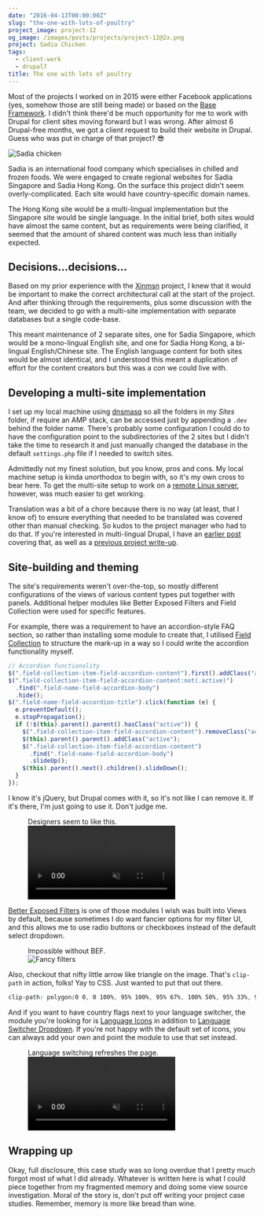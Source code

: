 ```yaml
---
date: "2016-04-13T00:00:00Z"
slug: "the-one-with-lots-of-poultry"
project_image: project-12
og_image: /images/posts/projects/project-12@2x.png
project: Sadia Chicken
tags:
  - client-work
  - drupal7
title: The one with lots of poultry
---
```


Most of the projects I worked on in 2015 were either Facebook applications (yes, somehow those are still being made) or based on the [Base Framework](/blog/intro-to-base-framework/). I didn't think there'd be much opportunity for me to work with Drupal for client sites moving forward but I was wrong. After almost 6 Drupal-free months, we got a client request to build their website in Drupal. Guess who was put in charge of that project? <span class="emoji">&#x1F60E;</span>

<img
  src="/images/posts/sadia/sadia-640.jpg"
  srcset="/images/posts/sadia/sadia-480.jpg 480w, /images/posts/sadia/sadia-640.jpg 640w, /images/posts/sadia/sadia-960.jpg 960w, /images/posts/sadia/sadia-1280.jpg 1280w"
  sizes="(max-width: 400px) 100vw, (max-width: 960px) 75vw, 640px"
  alt="Sadia chicken"
/>

Sadia is an international food company which specialises in chilled and frozen foods. We were engaged to create regional websites for Sadia Singapore and Sadia Hong Kong. On the surface this project didn't seem overly-complicated. Each site would have country-specific domain names.

The Hong Kong site would be a multi-lingual implementation but the Singapore site would be single language. In the initial brief, both sites would have almost the same content, but as requirements were being clarified, it seemed that the amount of shared content was much less than initially expected.

## Decisions...decisions...

Based on my prior experience with the [Xinmsn](/blog/the-one-on-the-tightest-of-deadlines/) project, I knew that it would be important to make the correct architectural call at the start of the project. And after thinking through the requirements, plus some discussion with the team, we decided to go with a multi-site implementation with separate databases but a single code-base.

This meant maintenance of 2 separate sites, one for Sadia Singapore, which would be a mono-lingual English site, and one for Sadia Hong Kong, a bi-lingual English/Chinese site. The English language content for both sites would be almost identical, and I understood this meant a duplication of effort for the content creators but this was a con we could live with.

## Developing a multi-site implementation

I set up my local machine using [dnsmasq](http://www.thekelleys.org.uk/dnsmasq/doc.html) so all the folders in my _Sites_ folder, if require an AMP stack, can be accessed just by appending a `.dev` behind the folder name. There's probably some configuration I could do to have the configuration point to the subdirectories of the 2 sites but I didn't take the time to research it and just manually changed the database in the default `settings.php` file if I needed to switch sites.

Admittedly not my finest solution, but you know, pros and cons. My local machine setup is kinda unorthodox to begin with, so it's my own cross to bear here. To get the multi-site setup to work on a [remote Linux server](https://www.drupal.org/docs/7/multisite-drupal/configuring-a-basic-multi-site-development-environment-in-linux), however, was much easier to get working.

Translation was a bit of a chore because there is no way (at least, that I know of) to ensure everything that needed to be translated was covered other than manual checking. So kudos to the project manager who had to do that. If you're interested in multi-lingual Drupal, I have an [earlier post](/blog/drupal-101-setting-up-i18n) covering that, as well as a [previous project write-up](/blog/the-one-in-many-languages).

## Site-building and theming

The site's requirements weren't over-the-top, so mostly different configurations of the views of various content types put together with panels. Additional helper modules like Better Exposed Filters and Field Collection were used for specific features.

For example, there was a requirement to have an accordion-style FAQ section, so rather than installing some module to create that, I utilised [Field Collection](https://www.drupal.org/project/field_collection) to structure the mark-up in a way so I could write the accordion functionality myself.

```js
// Accordion functionality
$(".field-collection-item-field-accordion-content").first().addClass("active");
$(".field-collection-item-field-accordion-content:not(.active)")
  .find(".field-name-field-accordion-body")
  .hide();
$(".field-name-field-accordion-title").click(function (e) {
  e.preventDefault();
  e.stopPropagation();
  if (!$(this).parent().parent().hasClass("active")) {
    $(".field-collection-item-field-accordion-content").removeClass("active");
    $(this).parent().parent().addClass("active");
    $(".field-collection-item-field-accordion-content")
      .find(".field-name-field-accordion-body")
      .slideUp();
    $(this).parent().next().children().slideDown();
  }
});
```

I know it's jQuery, but Drupal comes with it, so it's not like I can remove it. If it's there, I'm just going to use it. Don't judge me.

<figure>
  <figcaption>Designers seem to like this.</figcaption>
  <video controls autoplay muted loop>
    <source src="/videos/sadia-accordion.mp4" type="video/mp4" />
    Sorry, your browser doesn't support embedded videos. Sorry, your browser doesn't support embedded
    videos, but don't worry, you can <a href="/videos/sadia-accordion.mp4">download it</a>and watch it
    with your favourite video player!
  </video>
</figure>

[Better Exposed Filters](https://www.drupal.org/project/better_exposed_filters) is one of those modules I wish was built into Views by default, because sometimes I do want fancier options for my filter UI, and this allows me to use radio buttons or checkboxes instead of the default select dropdown.

<figure>
  <figcaption>Impossible without BEF.</figcaption>
  <img
  src="/images/posts/sadia/bef-640.jpg"
  srcset="/images/posts/sadia/bef-480.jpg 480w, /images/posts/sadia/bef-640.jpg 640w, /images/posts/sadia/bef-960.jpg 960w, /images/posts/sadia/bef-1280.jpg 1280w"
  sizes="(max-width: 400px) 100vw, (max-width: 960px) 75vw, 640px"
  alt="Fancy filters"
/>
</figure>

Also, checkout that nifty little arrow like triangle on the image. That's `clip-path` in action, folks! Yay to CSS. Just wanted to put that out there.

```css
clip-path: polygon(0 0, 0 100%, 95% 100%, 95% 67%, 100% 50%, 95% 33%, 95% 0);
```

And if you want to have country flags next to your language switcher, the module you're looking for is [Language Icons](https://www.drupal.org/project/languageicons) in addition to [Language Switcher Dropdown](https://www.drupal.org/project/lang_dropdown). If you're not happy with the default set of icons, you can always add your own and point the module to use that set instead.

<figure>
  <figcaption>Language switching refreshes the page.</figcaption>
  <video controls autoplay muted loop>
    <source src="/videos/sadia-lang.mp4" type="video/mp4" />
    Sorry, your browser doesn't support embedded videos. Sorry, your browser doesn't support embedded
    videos, but don't worry, you can <a href="/videos/sadia-lang.mp4">download it</a>and watch it with
    your favourite video player!
  </video>
</figure>

## Wrapping up

Okay, full disclosure, this case study was so long overdue that I pretty much forgot most of what I did already. Whatever is written here is what I could piece together from my fragmented memory and doing some view source investigation. Moral of the story is, don't put off writing your project case studies. Remember, memory is more like bread than wine.
